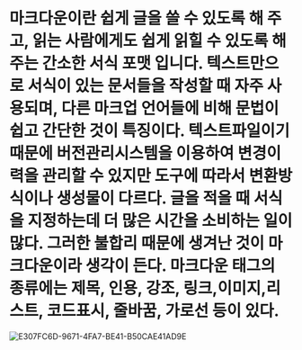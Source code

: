 # 마크다운이란 쉽게 글을 쓸 수 있도록 해 주고, 읽는 사람에게도 쉽게 읽힐 수 있도록 해 주는 간소한 서식 포맷 입니다. 텍스트만으로 서식이 있는 문서들을 작성할 때 자주 사용되며, 다른 마크업 언어들에 비해 문법이 쉽고 간단한 것이 특징이다. 텍스트파일이기 때문에 버전관리시스템을 이용하여 변경이력을 관리할 수 있지만 도구에 따라서 변환방식이나 생성물이 다르다. 글을 적을 때 서식을 지정하는데 더 많은 시간을 소비하는 일이 많다. 그러한 불합리 때문에 생겨난 것이 마크다운이라 생각이 든다. 마크다운 태그의 종류에는 제목, 인용, 강조, 링크,이미지,리스트, 코드표시, 줄바꿈, 가로선 등이 있다. 

![E307FC6D-9671-4FA7-BE41-B50CAE41AD9E](/Users/roselan/Documents/GitHub/tshulan0523.github.io/_posts/2022-11-22-eureka/E307FC6D-9671-4FA7-BE41-B50CAE41AD9E.jpeg)
